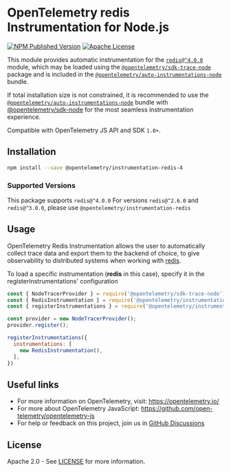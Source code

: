 # OpenTelemetry redis Instrumentation for Node.js

[![NPM Published Version][npm-img]][npm-url]
[![Apache License][license-image]][license-image]

This module provides automatic instrumentation for the [`redis@^4.0.0`](https://github.com/NodeRedis/node_redis) module, which may be loaded using the [`@opentelemetry/sdk-trace-node`](https://github.com/open-telemetry/opentelemetry-js/tree/main/packages/opentelemetry-sdk-trace-node) package and is included in the [`@opentelemetry/auto-instrumentations-node`](https://www.npmjs.com/package/@opentelemetry/auto-instrumentations-node) bundle.

If total installation size is not constrained, it is recommended to use the [`@opentelemetry/auto-instrumentations-node`](https://www.npmjs.com/package/@opentelemetry/auto-instrumentations-node) bundle with [@opentelemetry/sdk-node](`https://www.npmjs.com/package/@opentelemetry/sdk-node`) for the most seamless instrumentation experience.

Compatible with OpenTelemetry JS API and SDK `1.0+`.

## Installation

```bash
npm install --save @opentelemetry/instrumentation-redis-4
```

### Supported Versions

This package supports `redis@^4.0.0`
For versions `redis@^2.6.0` and `redis@^3.0.0`, please use `@opentelemetry/instrumentation-redis`

## Usage

OpenTelemetry Redis Instrumentation allows the user to automatically collect trace data and export them to the backend of choice, to give observability to distributed systems when working with [redis](https://www.npmjs.com/package/redis).

To load a specific instrumentation (**redis** in this case), specify it in the registerInstrumentations' configuration

```javascript
const { NodeTracerProvider } = require('@opentelemetry/sdk-trace-node');
const { RedisInstrumentation } = require('@opentelemetry/instrumentation-redis-4');
const { registerInstrumentations } = require('@opentelemetry/instrumentation');

const provider = new NodeTracerProvider();
provider.register();

registerInstrumentations({
  instrumentations: [
    new RedisInstrumentation(),
  ],
})
```

## Useful links

- For more information on OpenTelemetry, visit: <https://opentelemetry.io/>
- For more about OpenTelemetry JavaScript: <https://github.com/open-telemetry/opentelemetry-js>
- For help or feedback on this project, join us in [GitHub Discussions][discussions-url]

## License

Apache 2.0 - See [LICENSE][license-url] for more information.

[discussions-url]: https://github.com/open-telemetry/opentelemetry-js/discussions
[license-url]: https://github.com/open-telemetry/opentelemetry-js-contrib/blob/main/LICENSE
[license-image]: https://img.shields.io/badge/license-Apache_2.0-green.svg?style=flat
[npm-url]: https://www.npmjs.com/package/@opentelemetry/instrumentation-redis-4
[npm-img]: https://badge.fury.io/js/%40opentelemetry%2Finstrumentation-redis-4.svg
